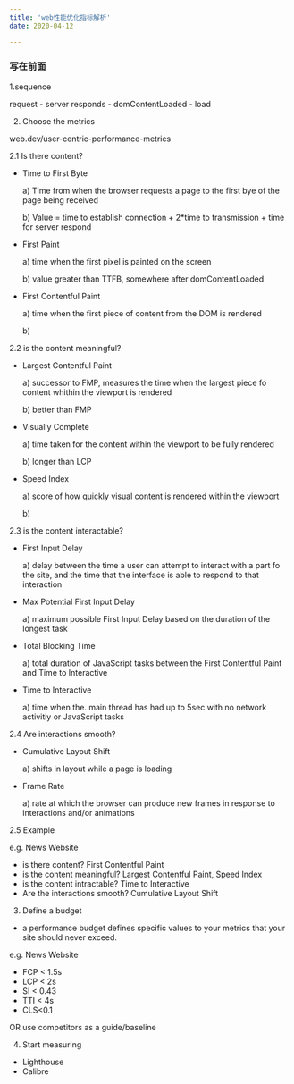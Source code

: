 ```yaml
---
title: 'web性能优化指标解析'
date: 2020-04-12

---
```


### 写在前面

1.sequence

request - server responds - domContentLoaded - load



2. Choose the metrics

web.dev/user-centric-performance-metrics

2.1 Is there content?

- Time to First Byte

  a) Time from when the browser requests a page to the first bye of the page being received

  b) Value = time to establish connection + 2*time to transmission + time for server respond

- First Paint

  a) time when the first pixel is painted on the screen

  b) value greater than TTFB, somewhere after domContentLoaded

- First Contentful Paint

  a) time when the first piece of content from the DOM is rendered

  b) 

2.2 is the content meaningful?

- Largest Contentful Paint

  a) successor to FMP, measures the time when the largest piece fo content whithin the viewport is rendered

  b) better than FMP

- Visually Complete

  a) time taken for the content within the viewport to be fully rendered

  b) longer than LCP

- Speed Index

  a) score of how quickly visual content is rendered within the viewport

  b) 

2.3 is the content interactable?

- First Input Delay 

  a) delay between the time a user can attempt to interact with a part fo the site, and the time that the interface is able to respond to that interaction

- Max Potential First Input Delay

  a) maximum possible First Input Delay based on the duration of the longest task

- Total Blocking Time

  a) total duration of JavaScript tasks between the First Contentful Paint and Time to Interactive

- Time to Interactive

  a) time when the. main thread has had up to 5sec with no network activitiy or JavaScript tasks

2.4 Are interactions smooth?

- Cumulative Layout Shift

  a) shifts in layout while a page is loading

- Frame Rate

  a) rate at which the browser can produce new frames in response to interactions and/or animations

2.5 Example

e.g. News Website

- is there content? First Contentful Paint
- is the content meaningful? Largest Contentful Paint, Speed Index
- is the content intractable? Time to Interactive
- Are the interactions smooth? Cumulative Layout Shift

3. Define a budget

- a performance budget defines specific values to your metrics that your site should never exceed.

e.g. News Website

- FCP < 1.5s
- LCP < 2s
- SI < 0.43
- TTI < 4s
- CLS<0.1

OR use competitors as a guide/baseline

4. Start measuring

- Lighthouse
- Calibre